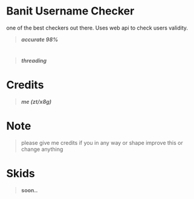 # Banit Username Checker
one of the best checkers out there. Uses web api to check users validity.
> ***accurate 98%***
#
> ***threading***
# Credits
> ***me (zt/x8g)***
# Note
> please give me credits if you in any way or shape improve this or change anything
# Skids
> **soon..**
